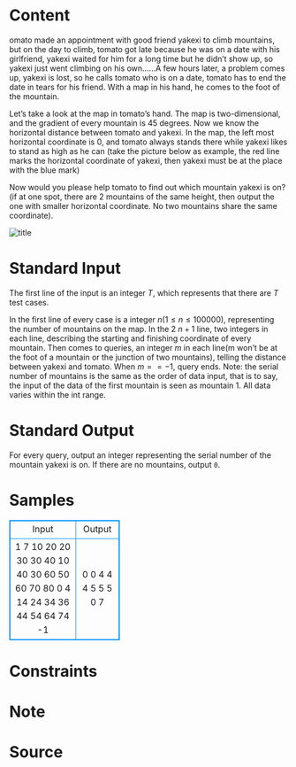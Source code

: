 
# Content

omato made an appointment with good friend yakexi to climb mountains, but on the day to climb, tomato got late because he was on a date with his girlfriend, yakexi waited for him for a long time but he didn’t show up, so yakexi just went climbing on his own……A few hours later, a problem comes up, yakexi is lost, so he calls tomato who is on a date, tomato has to end the date in tears for his friend. With a map in his hand, he comes to the foot of the mountain.

Let’s take a look at the map in tomato’s hand. The map is two-dimensional, and the gradient of every mountain is $45$ degrees. Now we know the horizontal distance between tomato and yakexi. In the map, the left most horizontal coordinate is $0$, and tomato always stands there while yakexi likes to stand as high as he can (take the picture below as example, the red line marks the horizontal coordinate of yakexi, then yakexi must be at the place with the blue mark)

Now would you please help tomato to find out which mountain yakexi is on? (if at one spot, there are $2$ mountains of the same height, then output the one with smaller horizontal coordinate. No two mountains share the same coordinate).

![title](/source/lutece/tomatos-mountain-climbing/img/aHR0cHM6Ly9hY20udWVzdGMuZWR1LmNuL21lZGlhL2ltYWdlL3Byb2JsZW0vMjMzLzIwMTQwMzE4MTQwMzA4NjU1NC5naWY=.gif)

# Standard Input

The first line of the input is an integer $T$, which represents that there are $T$ test cases.

In the first line of every case is a integer $n(1 \leq n \leq 100000)$, representing the number of mountains on the map. In the $2 ~ n+1$ line, two integers in each line, describing the starting and finishing coordinate of every mountain. Then comes to queries, an integer $m$ in each line(m won’t be at the foot of a mountain or the
junction of two mountains), telling the distance between yakexi and tomato. When $m==-1$, query ends. Note: the serial number of mountains is the same as the order of data input, that is to say, the input of the data of the first mountain is seen as mountain $1$. All data varies within the int range.

# Standard Output

For every query, output an integer representing the serial number of the mountain yakexi is on. If there are no mountains, output `0`.

# Samples

<style>
        table,table tr th, table tr td { border:1px solid #0094ff; }
        table { width: 200px; min-height: 25px; line-height: 25px; text-align: center; border-collapse: collapse;}   
    </style>
<table>
	<tr>
		<td>Input</td>
		<td>Output</td>
	</tr>
<tr><td>1
7
10 20
20 30
30 40
10 40
30 60
50 60
70 80
0
4
14
24
34
36
44
54
64
74
-1</td><td>0
0
4
4
4
5
5
5
0
7</td></tr></table>


# Constraints



# Note



# Source


